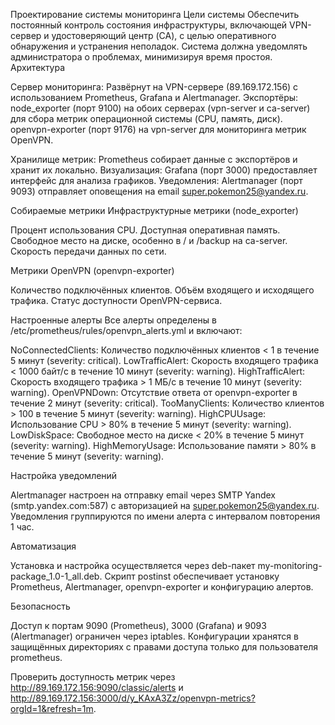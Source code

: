 Проектирование системы мониторинга
Цели системы
Обеспечить постоянный контроль состояния инфраструктуры, включающей VPN-сервер и удостоверяющий центр (CA), с целью оперативного обнаружения и устранения неполадок. Система должна уведомлять администратора о проблемах, минимизируя время простоя.
Архитектура

Сервер мониторинга: Развёрнут на VPN-сервере (89.169.172.156) с использованием Prometheus, Grafana и Alertmanager.
Экспортёры:
node_exporter (порт 9100) на обоих серверах (vpn-server и ca-server) для сбора метрик операционной системы (CPU, память, диск).
openvpn-exporter (порт 9176) на vpn-server для мониторинга метрик OpenVPN.


Хранилище метрик: Prometheus собирает данные с экспортёров и хранит их локально.
Визуализация: Grafana (порт 3000) предоставляет интерфейс для анализа графиков.
Уведомления: Alertmanager (порт 9093) отправляет оповещения на email super.pokemon25@yandex.ru.

Собираемые метрики
Инфраструктурные метрики (node_exporter)

Процент использования CPU.
Доступная оперативная память.
Свободное место на диске, особенно в / и /backup на ca-server.
Скорость передачи данных по сети.

Метрики OpenVPN (openvpn-exporter)

Количество подключённых клиентов.
Объём входящего и исходящего трафика.
Статус доступности OpenVPN-сервиса.

Настроенные алерты
Все алерты определены в /etc/prometheus/rules/openvpn_alerts.yml и включают:

NoConnectedClients: Количество подключённых клиентов < 1 в течение 5 минут (severity: critical).
LowTrafficAlert: Скорость входящего трафика < 1000 байт/с в течение 10 минут (severity: warning).
HighTrafficAlert: Скорость входящего трафика > 1 МБ/с в течение 10 минут (severity: warning).
OpenVPNDown: Отсутствие ответа от openvpn-exporter в течение 2 минут (severity: critical).
TooManyClients: Количество клиентов > 100 в течение 5 минут (severity: warning).
HighCPUUsage: Использование CPU > 80% в течение 5 минут (severity: warning).
LowDiskSpace: Свободное место на диске < 20% в течение 5 минут (severity: warning).
HighMemoryUsage: Использование памяти > 80% в течение 5 минут (severity: warning).

Настройка уведомлений

Alertmanager настроен на отправку email через SMTP Yandex (smtp.yandex.com:587) с авторизацией на super.pokemon25@yandex.ru.
Уведомления группируются по имени алерта с интервалом повторения 1 час.

Автоматизация

Установка и настройка осуществляется через deb-пакет my-monitoring-package_1.0-1_all.deb.
Скрипт postinst обеспечивает установку Prometheus, Alertmanager, openvpn-exporter и конфигурацию алертов.

Безопасность

Доступ к портам 9090 (Prometheus), 3000 (Grafana) и 9093 (Alertmanager) ограничен через iptables.
Конфигурации хранятся в защищённых директориях с правами доступа только для пользователя prometheus.

Проверить доступность метрик через http://89.169.172.156:9090/classic/alerts и http://89.169.172.156:3000/d/y_KAxA3Zz/openvpn-metrics?orgId=1&refresh=1m.


